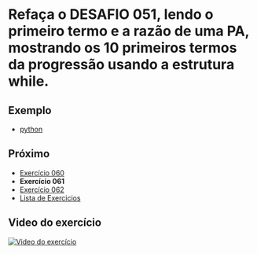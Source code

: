 # Refaça o DESAFIO 051, lendo o primeiro termo e a razão de uma PA, mostrando os 10 primeiros termos da progressão usando a estrutura while.

## Exemplo

- [python](python)

## Próximo

- [Exercício 060](../060)
- **Exercício 061**
- [Exercício 062](../062)
- [Lista de Exercicios](../)

## Video do exercício

[![Video do exercício](https://img.youtube.com/vi/vu5ehetQGe8/maxresdefault.jpg)](https://youtu.be/vu5ehetQGe8)